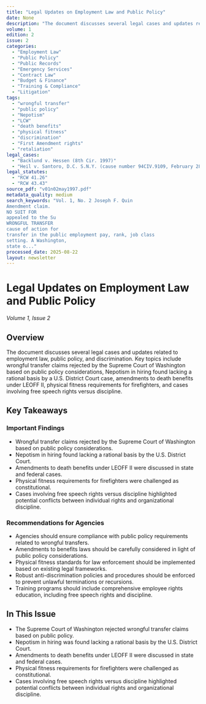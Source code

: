 ```yaml
---
title: "Legal Updates on Employment Law and Public Policy"
date: None
description: "The document discusses several legal cases and updates related to employment law, public policy, and discrimination. Key topics include wrongful transfer claims rejected by the Supreme Court of Washington based on public policy considerations, Nepotism in hiring found lacking a rational basis by a U.S. District Court case, amendments to death benefits under LEOFF II, physical fitness requirements for firefighters, and cases involving free speech rights versus discipline."
volume: 1
edition: 2
issue: 2
categories:
  - "Employment Law"
  - "Public Policy"
  - "Public Records"
  - "Emergency Services"
  - "Contract Law"
  - "Budget & Finance"
  - "Training & Compliance"
  - "Litigation"
tags:
  - "wrongful transfer"
  - "public policy"
  - "Nepotism"
  - "LCW"
  - "death benefits"
  - "physical fitness"
  - "discrimination"
  - "First Amendment rights"
  - "retaliation"
legal_cases:
  - "Backlund v. Hessen (8th Cir. 1997)"
  - "Heil v. Santoro, D.C. S.N.Y. (cause number 94CIV.9109, February 28, 1997)"
legal_statutes:
  - "RCW 41.26"
  - "RCW 43.43"
source_pdf: "v01n02may1997.pdf"
metadata_quality: medium
search_keywords: "Vol. 1, No. 2 Joseph F. Quin
Amendment claim.
NO SUIT FOR
appealed to the Su
WRONGFUL TRANSFER
cause of action for
transfer in the public employment pay, rank, job class
setting. A Washington,
state o..."
processed_date: 2025-08-22
layout: newsletter
---
```


# Legal Updates on Employment Law and Public Policy

*Volume 1, Issue 2*

## Overview

The document discusses several legal cases and updates related to employment law, public policy, and discrimination. Key topics include wrongful transfer claims rejected by the Supreme Court of Washington based on public policy considerations, Nepotism in hiring found lacking a rational basis by a U.S. District Court case, amendments to death benefits under LEOFF II, physical fitness requirements for firefighters, and cases involving free speech rights versus discipline.

## Key Takeaways

### Important Findings

- Wrongful transfer claims rejected by the Supreme Court of Washington based on public policy considerations.
- Nepotism in hiring found lacking a rational basis by the U.S. District Court.
- Amendments to death benefits under LEOFF II were discussed in state and federal cases.
- Physical fitness requirements for firefighters were challenged as constitutional.
- Cases involving free speech rights versus discipline highlighted potential conflicts between individual rights and organizational discipline.

### Recommendations for Agencies

- Agencies should ensure compliance with public policy requirements related to wrongful transfers.
- Amendments to benefits laws should be carefully considered in light of public policy considerations.
- Physical fitness standards for law enforcement should be implemented based on existing legal frameworks.
- Robust anti-discrimination policies and procedures should be enforced to prevent unlawful terminations or recursions.
- Training programs should include comprehensive employee rights education, including free speech rights and discipline.

## In This Issue

- The Supreme Court of Washington rejected wrongful transfer claims based on public policy.
- Nepotism in hiring was found lacking a rational basis by the U.S. District Court.
- Amendments to death benefits under LEOFF II were discussed in state and federal cases.
- Physical fitness requirements for firefighters were challenged as constitutional.
- Cases involving free speech rights versus discipline highlighted potential conflicts between individual rights and organizational discipline.

